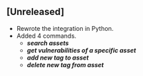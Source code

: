 ## [Unreleased]
 - Rewrote the integration in Python.
 - Added 4 commands.
    - ***search assets*** 
    - ***get vulnerabilities of a specific asset***
    - ***add new tag to asset***
    - ***delete new tag from asset***
